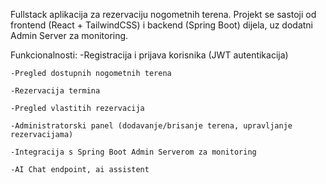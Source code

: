 Fullstack aplikacija za rezervaciju nogometnih terena.
Projekt se sastoji od frontend (React + TailwindCSS) i backend (Spring Boot) dijela, uz dodatni Admin Server za monitoring.

Funkcionalnosti:
	-Registracija i prijava korisnika (JWT autentikacija)
 
	-Pregled dostupnih nogometnih terena
 
 	-Rezervacija termina
  
  	-Pregled vlastitih rezervacija
   
   	-Administratorski panel (dodavanje/brisanje terena, upravljanje rezervacijama)
	
	-Integracija s Spring Boot Admin Serverom za monitoring
 
 	-AI Chat endpoint, ai assistent

